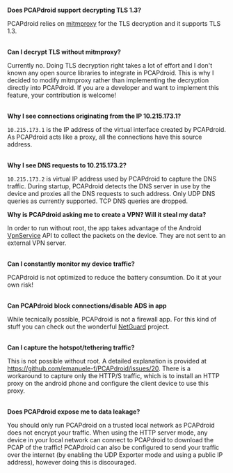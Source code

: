 **Does PCAPdroid support decrypting TLS 1.3?**

PCAPdroid relies on [mitmproxy](https://mitmproxy.org/) for the TLS decryption and it supports TLS 1.3.
<br/><br/>

**Can I decrypt TLS without mitmproxy?**

Currently no. Doing TLS decryption right takes a lot of effort and I don't known any open source libraries to integrate in PCAPdroid. This is why I decided to modify mitmproxy rather than implementing the decryption directly into PCAPdroid. If you are a developer and want to implement this feature, your contribution is welcome!
<br/><br/>

**Why I see connections originating from the IP 10.215.173.1?**

`10.215.173.1` is the IP address of the virtual interface created by PCAPdroid. As PCAPdroid acts like a proxy, all the connections have this source address.
<br/><br/>

**Why I see DNS requests to 10.215.173.2?**

`10.215.173.2` is virtual IP address used by PCAPdroid to capture the DNS traffic. During startup, PCAPdroid detects the DNS server in use by the device and proxies all the DNS requests to such address. Only UDP DNS queries as currently supported. TCP DNS queries are dropped.

**Why is PCAPdroid asking me to create a VPN? Will it steal my data?**

In order to run without root, the app takes advantage of the Android [VpnService](https://developer.android.com/reference/android/net/VpnService) API to collect the packets on the device. They are not sent to an external VPN server.
<br/><br/>

**Can I constantly monitor my device traffic?**

PCAPdroid is not optimized to reduce the battery consumtion. Do it at your own risk!
<br/><br/>

**Can PCAPdroid block connections/disable ADS in app**

While tecnically possible, PCAPdroid is not a firewall app. For this kind of stuff you can check out the wonderful [NetGuard](https://github.com/M66B/NetGuard) project.
<br/><br/>

**Can I capture the hotspot/tethering traffic?**

This is not possible without root. A detailed explanation is provided at https://github.com/emanuele-f/PCAPdroid/issues/20. There is a workaround to capture only the HTTP/S traffic, which is to install an HTTP proxy on the android phone and configure the client device to use this proxy.
<br/><br/>

**Does PCAPdroid expose me to data leakage?**

You should only run PCAPdroid on a trusted local network as PCAPdroid does not encrypt your traffic. When using the HTTP server mode, any device in your local network can connect to PCAPdroid to download the PCAP of the traffic! PCAPdroid can also be configured to send your traffic over the internet (by enabling the UDP Exporter mode and using a public IP address), however doing this is discouraged.
<br/><br/>
